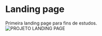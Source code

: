 # Landing page 

Primeira landing page para fins de estudos.
<br>
![PROJETO LANDING PAGE](https://user-images.githubusercontent.com/92821003/162094583-5270024f-90f6-447a-8b5b-a4caafec6b59.png)
